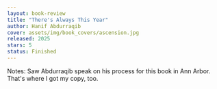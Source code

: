 ```yaml
---
layout: book-review
title: "There's Always This Year"
author: Hanif Abdurraqib
cover: assets/img/book_covers/ascension.jpg
released: 2025
stars: 5
status: Finished
---
```


Notes: Saw Abdurraqib speak on his process for this book in Ann Arbor. That's where I got my copy, too.
